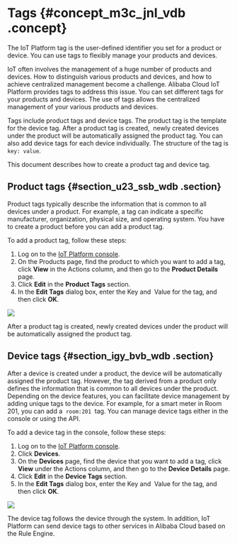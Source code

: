 # Tags {#concept_m3c_jnl_vdb .concept}

The IoT Platform tag is the user-defined identifier you set for a product or device. You can use tags to flexibly manage your products and devices.

IoT often involves the management of a huge number of products and devices. How to distinguish various products and devices, and how to achieve centralized management become a challenge. Alibaba Cloud IoT Platform provides tags to address this issue. You can set different tags for your products and devices. The use of tags allows the centralized management of your various products and devices.

Tags include product tags and device tags. The product tag is the template for the device tag. After a product tag is created,  newly created devices under the product will be automatically assigned the product tag. You can also add device tags for each device individually. The structure of the tag is `key: value`.

This document describes how to create a product tag and device tag.

## Product tags {#section_u23_ssb_wdb .section}

Product tags typically describe the information that is common to all devices under a product. For example, a tag can indicate a specific manufacturer, organization, physical size, and operating system. You have to create a product before you can add a product tag.

To add a product tag, follow these steps:

1.  Log on to the [IoT Platform console](https://iot.console.aliyun.com/).
2.  On the Products page, find the product to which you want to add a tag, click **View** in the Actions column, and then go to the **Product Details** page.
3.  Click **Edit** in the **Product Tags** section.
4.  In the **Edit Tags** dialog box, enter the Key and  Value for the tag, and then click **OK**.

![](http://static-aliyun-doc.oss-cn-hangzhou.aliyuncs.com/assets/img/12823/15349044202847_en-US.png)

After a product tag is created, newly created devices under the product will be automatically assigned the product tag.

## Device tags {#section_igy_bvb_wdb .section}

After a device is created under a product, the device will be automatically assigned the product tag. However, the tag derived from a product only defines the information that is common to all devices under the product. Depending on the device features, you can facilitate device management by adding unique tags to the device. For example, for a smart meter in Room 201, you can add a  `room:201`  tag. You can manage device tags either in the console or using the API.

To add a device tag in the console, follow these steps:

1.  Log on to the [IoT Platform console](https://iot.console.aliyun.com/).
2.  Click **Devices**.
3.  On the **Devices** page, find the device that you want to add a tag, click **View** under the Actions column, and then go to the **Device Details** page.
4.  Click **Edit** in the **Device Tags** section.
5.  In the **Edit Tags** dialog box, enter the Key and  Value for the tag, and then click **OK**.

![](http://static-aliyun-doc.oss-cn-hangzhou.aliyuncs.com/assets/img/12823/15349044212849_en-US.png)

The device tag follows the device through the system. In addition, IoT Platform can send device tags to other services in Alibaba Cloud based on the Rule Engine.

